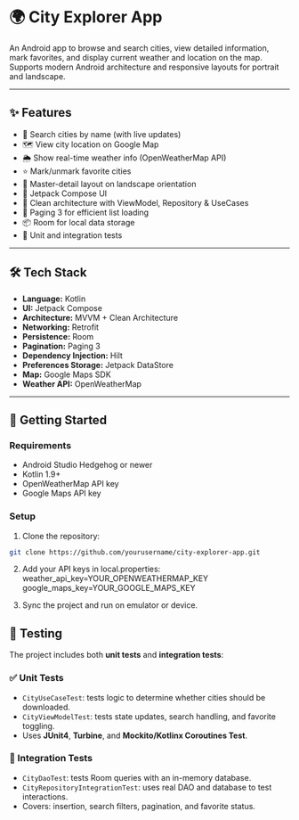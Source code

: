 # 🌍 City Explorer App

An Android app to browse and search cities, view detailed information, mark favorites, and display current weather and location on the map. Supports modern Android architecture and responsive layouts for portrait and landscape.

---

## ✨ Features

- 🔎 Search cities by name (with live updates)
- 🗺️ View city location on Google Map
- 🌦️ Show real-time weather info (OpenWeatherMap API)
- ⭐ Mark/unmark favorite cities
- 🧭 Master-detail layout on landscape orientation
- 🧵 Jetpack Compose UI
- 🧠 Clean architecture with ViewModel, Repository & UseCases
- 🔄 Paging 3 for efficient list loading
- 📦 Room for local data storage
- 🧪 Unit and integration tests

---

## 🛠️ Tech Stack

- **Language:** Kotlin
- **UI:** Jetpack Compose
- **Architecture:** MVVM + Clean Architecture
- **Networking:** Retrofit
- **Persistence:** Room
- **Pagination:** Paging 3
- **Dependency Injection:** Hilt
- **Preferences Storage:** Jetpack DataStore
- **Map:** Google Maps SDK
- **Weather API:** OpenWeatherMap

---

## 🚀 Getting Started

### Requirements

- Android Studio Hedgehog or newer
- Kotlin 1.9+
- OpenWeatherMap API key
- Google Maps API key

### Setup

1. Clone the repository:

```bash
git clone https://github.com/yourusername/city-explorer-app.git
```

2. Add your API keys in local.properties:
weather_api_key=YOUR_OPENWEATHERMAP_KEY
google_maps_key=YOUR_GOOGLE_MAPS_KEY

3. Sync the project and run on emulator or device.

## 🧪 Testing

The project includes both **unit tests** and **integration tests**:

### ✅ Unit Tests

- `CityUseCaseTest`: tests logic to determine whether cities should be downloaded.
- `CityViewModelTest`: tests state updates, search handling, and favorite toggling.
- Uses **JUnit4**, **Turbine**, and **Mockito/Kotlinx Coroutines Test**.

### 🧩 Integration Tests

- `CityDaoTest`: tests Room queries with an in-memory database.
- `CityRepositoryIntegrationTest`: uses real DAO and database to test interactions.
- Covers: insertion, search filters, pagination, and favorite status.